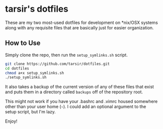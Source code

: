 # tarsir's dotfiles

These are my two most-used dotfiles for development on *nix/OSX systems along with any
requisite files that are basically just for easier organization.

## How to Use

Simply clone the repo, then run the `setup_symlinks.sh` script.

```bash
git clone https://github.com/tarsir/dotfiles.git
cd dotfiles
chmod a+x setup_symlinks.sh
./setup_symlinks.sh
```

It also takes a backup of the current version of any of these files that exist and
puts them in a directory called `backups` off of the repository root.

This might not work if you have your .bashrc and .vimrc housed somewhere other than
your user home (`~`). I could add an optional argument to the setup script, but
I'm lazy.

Enjoy!

